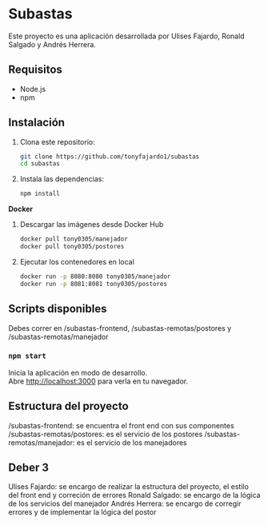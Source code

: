 # Subastas

Este proyecto es una aplicación desarrollada por Ulises Fajardo, Ronald Salgado y Andrés Herrera.

## Requisitos

- Node.js
- npm

## Instalación

1. Clona este repositorio:
    ```bash
    git clone https://github.com/tonyfajardo1/subastas
    cd subastas
    ```

2. Instala las dependencias:
    ```bash
    npm install
    ```
**Docker**
1. Descargar las imágenes desde Docker Hub
    ```bash
    docker pull tony0305/manejador
    docker pull tony0305/postores
    ```
2. Ejecutar los contenedores en local
    ```bash
    docker run -p 8080:8080 tony0305/manejador
    docker run -p 8081:8081 tony0305/postores
    ```

## Scripts disponibles

Debes correr en /subastas-frontend, /subastas-remotas/postores y /subastas-remotas/manejador

### `npm start`

Inicia la aplicación en modo de desarrollo.  
Abre [http://localhost:3000](http://localhost:3000) para verla en tu navegador.

## Estructura del proyecto

/subastas-frontend: se encuentra el front end con sus componentes 
/subastas-remotas/postores: es el servicio de los postores
/subastas-remotas/manejador: es el servicio de los manejadores

## Deber 3

Ulises Fajardo: se encargo de realizar la estructura del proyecto, el estilo del front end y correción de errores
Ronald Salgado: se encargo de la lógica de los servicios del manejador
Andrés Herrera: se encargo de corregir errores y de implementar la lógica del postor